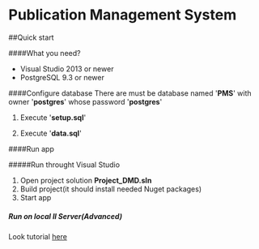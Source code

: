 # Publication Management System

##Quick start

####What you need?
* Visual Studio 2013 or newer
* PostgreSQL 9.3 or newer

####Configure database
There are must be database named '**PMS**' with owner '**postgres**' whose password '**postgres**'

1. Execute '**setup.sql**'

2. Execute '**data.sql**'

####Run app

#####Run throught Visual Studio

1. Open project solution **Project_DMD.sln**
2. Build project(it should install needed Nuget packages)
3. Start app

##### Run on local II Server(Advanced)
Look tutorial [here](http://blogs.msdn.com/b/rickandy/archive/2011/04/22/test-you-asp-net-mvc-or-webforms-application-on-iis-7-in-30-seconds.aspx)
